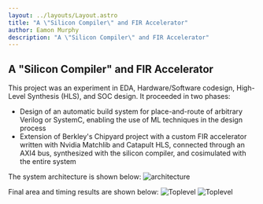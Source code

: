 ```yaml
---
layout: ../layouts/Layout.astro
title: "A \"Silicon Compiler\" and FIR Accelerator"
author: Eamon Murphy
description: "A \"Silicon Compiler\" and FIR Accelerator"
---
```

## A \"Silicon Compiler\" and FIR Accelerator

This project was an experiment in EDA, Hardware/Software codesign, High-Level Synthesis (HLS), and SOC design. It proceeded in two phases:
- Design of an automatic build system for place-and-route of arbitrary Verilog or SystemC, enabling the use of ML techniques in the design process
- Extension of Berkley's Chipyard project with a custom FIR accelerator written with Nvidia Matchlib and Catapult HLS, connected through an AXI4 bus, synthesized with the silicon compiler, and cosimulated with the entire system

The system architecture is shown below:
![architecture](/assets/project_thumbnails/fir_toplevel.png)

Final area and timing results are shown below:
![Toplevel](/assets/project_screenshots/FIR/area.png)
![Toplevel](/assets/project_screenshots/FIR/timing.png)